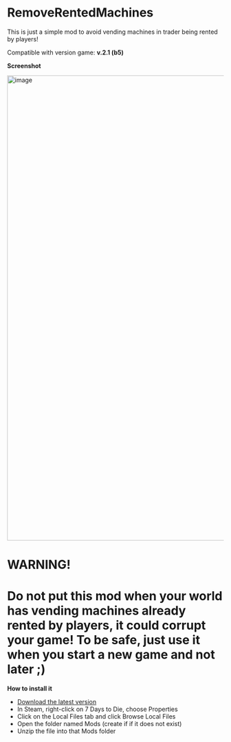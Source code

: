 # RemoveRentedMachines
 
This is just a simple mod to avoid vending machines in trader being rented by players!

Compatible with version game: **v.2.1 (b5)**

**Screenshot**

<img width="1920" height="1080" alt="image" src="https://github.com/user-attachments/assets/f349f6b0-2f99-4df9-b46d-307c960d3d80" />




**WARNING!**
==============================================================================================================
Do not put this mod when your world has vending machines already rented by players, it could corrupt your game!
To be safe, just use it when you start a new game and not later ;)
==============================================================================================================

**How to install it**

- <a href="https://github.com/carlospr/VendingMachinesNotRentables/blob/main/dist/VendingMachinesNotRentables.v2.1.zip">Download the latest version</a>
- In Steam, right-click on 7 Days to Die, choose Properties
- Click on the Local Files tab and click Browse Local Files
- Open the folder named Mods (create if if it does not exist)
- Unzip the file into that Mods folder
